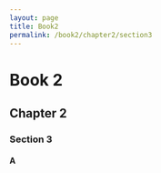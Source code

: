 ```yaml
---
layout: page
title: Book2
permalink: /book2/chapter2/section3
---
```

# Book 2

## Chapter 2

### Section 3

#### A